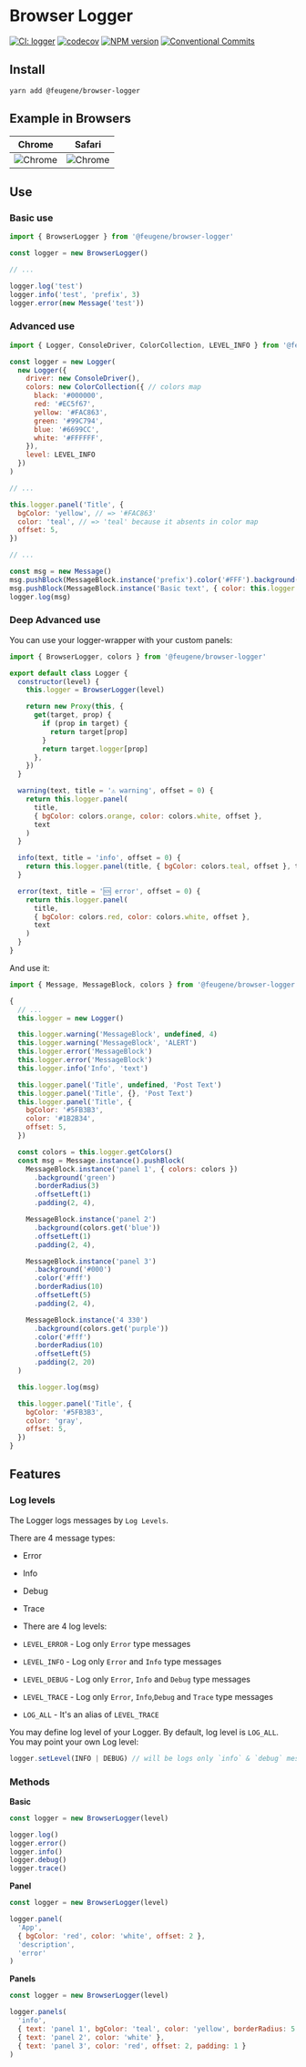 # Browser Logger

[![CI: logger](https://github.com/efureev/js-logger/actions/workflows/nodejs.yml/badge.svg?branch=master)](https://github.com/efureev/js-logger/actions/workflows/nodejs.yml)
[![codecov](https://codecov.io/gh/efureev/js-logger/branch/main/graph/badge.svg?token=z2Xa7u7PYu)](https://codecov.io/gh/efureev/js-logger)
[![NPM version](https://img.shields.io/npm/v/@feugene/browser-logger?style=flat-square)](https://www.npmjs.com/package/@feugene/browser-logger)
[![Conventional Commits](https://img.shields.io/badge/Conventional%20Commits-1.0.0-yellow.svg?style=flat-square)](https://conventionalcommits.org)

## Install

```shell
yarn add @feugene/browser-logger
```

## Example in Browsers

| Chrome | Safari |
|---|---|
|![Chrome](./.media/chrome.png)|![Chrome](./.media/safari.png)|

## Use

### Basic use

```js
import { BrowserLogger } from '@feugene/browser-logger'

const logger = new BrowserLogger()

// ...

logger.log('test')
logger.info('test', 'prefix', 3)
logger.error(new Message('test'))
```

### Advanced use

```js
import { Logger, ConsoleDriver, ColorCollection, LEVEL_INFO } from '@feugene/browser-logger'

const logger = new Logger(
  new Logger({
    driver: new ConsoleDriver(),
    colors: new ColorCollection({ // colors map
      black: '#000000',
      red: '#EC5f67',
      yellow: '#FAC863',
      green: '#99C794',
      blue: '#6699CC',
      white: '#FFFFFF',
    }),
    level: LEVEL_INFO
  })
)

// ...

this.logger.panel('Title', {
  bgColor: 'yellow', // => '#FAC863'
  color: 'teal', // => 'teal' because it absents in color map
  offset: 5,
})

// ...

const msg = new Message()
msg.pushBlock(MessageBlock.instance('prefix').color('#FFF').background('#00FFAA').paddingLeft(2))
msg.pushBlock(MessageBlock.instance('Basic text', { color: this.logger.getColors() }).color('red'))
logger.log(msg)
```

### Deep Advanced use

You can use your logger-wrapper with your custom panels:

```js
import { BrowserLogger, colors } from '@feugene/browser-logger'

export default class Logger {
  constructor(level) {
    this.logger = BrowserLogger(level)

    return new Proxy(this, {
      get(target, prop) {
        if (prop in target) {
          return target[prop]
        }
        return target.logger[prop]
      },
    })
  }

  warning(text, title = '⚠️ warning', offset = 0) {
    return this.logger.panel(
      title,
      { bgColor: colors.orange, color: colors.white, offset },
      text
    )
  }

  info(text, title = 'info', offset = 0) {
    return this.logger.panel(title, { bgColor: colors.teal, offset }, text)
  }

  error(text, title = '🆘 error', offset = 0) {
    return this.logger.panel(
      title,
      { bgColor: colors.red, color: colors.white, offset },
      text
    )
  }
}
```

And use it:

```js
import { Message, MessageBlock, colors } from '@feugene/browser-logger'

{
  // ...
  this.logger = new Logger()

  this.logger.warning('MessageBlock', undefined, 4)
  this.logger.warning('MessageBlock', 'ALERT')
  this.logger.error('MessageBlock')
  this.logger.error('MessageBlock')
  this.logger.info('Info', 'text')

  this.logger.panel('Title', undefined, 'Post Text')
  this.logger.panel('Title', {}, 'Post Text')
  this.logger.panel('Title', {
    bgColor: '#5FB3B3',
    color: '#1B2B34',
    offset: 5,
  })

  const colors = this.logger.getColors()
  const msg = Message.instance().pushBlock(
    MessageBlock.instance('panel 1', { colors: colors })
      .background('green')
      .borderRadius(3)
      .offsetLeft(1)
      .padding(2, 4),

    MessageBlock.instance('panel 2')
      .background(colors.get('blue'))
      .offsetLeft(1)
      .padding(2, 4),

    MessageBlock.instance('panel 3')
      .background('#000')
      .color('#fff')
      .borderRadius(10)
      .offsetLeft(5)
      .padding(2, 4),

    MessageBlock.instance('4 330')
      .background(colors.get('purple'))
      .color('#fff')
      .borderRadius(10)
      .offsetLeft(5)
      .padding(2, 20)
  )

  this.logger.log(msg)

  this.logger.panel('Title', {
    bgColor: '#5FB3B3',
    color: 'gray',
    offset: 5,
  })
}
```

## Features

### Log levels

The Logger logs messages by `Log Levels`.

There are 4 message types:

- Error
- Info
- Debug
- Trace

- There are 4 log levels:

- `LEVEL_ERROR` - Log only `Error` type messages
- `LEVEL_INFO` - Log only `Error` and `Info` type messages
- `LEVEL_DEBUG` - Log only `Error`, `Info` and `Debug` type messages
- `LEVEL_TRACE` - Log only `Error`, `Info`,`Debug` and `Trace` type messages
- `LOG_ALL` - It's an alias of `LEVEL_TRACE`

You may define log level of your Logger. By default, log level is `LOG_ALL`.  
You may point your own Log level:

```js
logger.setLevel(INFO | DEBUG) // will be logs only `info` & `debug` messages
```

### Methods

**Basic**

```js
const logger = new BrowserLogger(level)

logger.log()
logger.error()
logger.info()
logger.debug()
logger.trace()
```

**Panel**

```js
const logger = new BrowserLogger(level)

logger.panel(
  'App',
  { bgColor: 'red', color: 'white', offset: 2 },
  'description',
  'error'
)
```

**Panels**

```js
const logger = new BrowserLogger(level)

logger.panels(
  'info',
  { text: 'panel 1', bgColor: 'teal', color: 'yellow', borderRadius: 5 },
  { text: 'panel 2', color: 'white' },
  { text: 'panel 3', color: 'red', offset: 2, padding: 1 }
)
```
